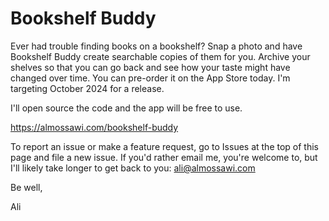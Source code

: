 # Bookshelf Buddy
Ever had trouble finding books on a bookshelf? Snap a photo and have Bookshelf Buddy create searchable copies of them for you. Archive your shelves so that you can go back and see how your taste might have changed over time. You can pre-order it on the App Store today. I'm targeting October 2024 for a release.

I'll open source the code and the app will be free to use.

https://almossawi.com/bookshelf-buddy

To report an issue or make a feature request, go to Issues at the top of this page and file a new issue. If you'd rather email me, you're welcome to, but I'll likely take longer to get back to you: ali@almossawi.com

Be well,

Ali
